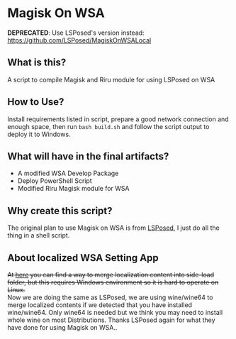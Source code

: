 # Magisk On WSA

__DEPRECATED__: Use LSPosed's version instead: https://github.com/LSPosed/MagiskOnWSALocal

## What is this?  

A script to compile Magisk and Riru module for using LSPosed on WSA

## How to Use?

Install requirements listed in script, prepare a good network connection and enough space, then run `bash build.sh` and follow the script output to deploy it to Windows.

## What will have in the final artifacts?

- A modified WSA Develop Package
- Deploy PowerShell Script
- Modified Riru Magisk module for WSA

## Why create this script?

The original plan to use Magisk on WSA is from [LSPosed](https://github.com/LSPosed/MagiskOnWSA), I just do all the thing in a shell script.

## About localized WSA Setting App

~~At [here](https://github.com/LSPosed/MagiskOnWSA/issues/61) you can find a way to merge localization content into side-load folder, but this requires Windows environment so it is hard to operate on Linux.~~  
Now we are doing the same as LSPosed, we are using wine/wine64 to merge localized contents if we detected that you have installed wine/wine64. Only wine64 is needed but we think you may need to install whole wine on most Distributions. Thanks LSPosed again for what they have done for using Magisk on WSA..
